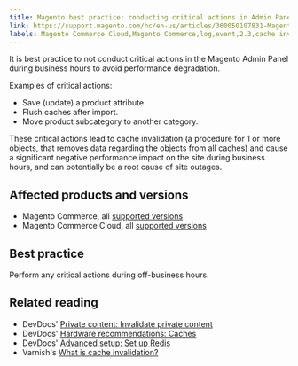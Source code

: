 ```yaml
---
title: Magento best practice: conducting critical actions in Admin Panel
link: https://support.magento.com/hc/en-us/articles/360050107831-Magento-best-practice-conducting-critical-actions-in-Admin-Panel
labels: Magento Commerce Cloud,Magento Commerce,log,event,2.3,cache invalidation,2.3.x,2.4,critical,2.4.x,actions,save,flush,move
---
```


It is best practice to not conduct critical actions in the Magento Admin Panel during business hours to avoid performance degradation.

Examples of critical actions:

* Save (update) a product attribute.
* Flush caches after import.
* Move product subcategory to another category.

These critical actions lead to cache invalidation (a procedure for 1 or more objects, that removes data regarding the objects from all caches) and cause a significant negative performance impact on the site during business hours, and can potentially be a root cause of site outages.

## Affected products and versions

* Magento Commerce, all [supported versions](https://magento.com/sites/default/files/magento-software-lifecycle-policy.pdf) 
* Magento Commerce Cloud, all [supported versions](https://magento.com/sites/default/files/magento-software-lifecycle-policy.pdf)

## Best practice

Perform any critical actions during off-business hours.

## Related reading

* DevDocs' [Private content: Invalidate private content](https://devdocs.magento.com/guides/v2.4/extension-dev-guide/cache/page-caching/private-content.html#invalidate-private-content)
* DevDocs' [Hardware recommendations: Caches](https://devdocs.magento.com/guides/v2.4/performance-best-practices/hardware.html#caches)
* DevDocs' [Advanced setup: Set up Redis](https://devdocs.magento.com/guides/v2.4/performance-best-practices/advanced-setup.html#set-up-redis)
* Varnish's [What is cache invalidation?](https://www.varnish-software.com/glossary/what-is-cache-invalidation/)